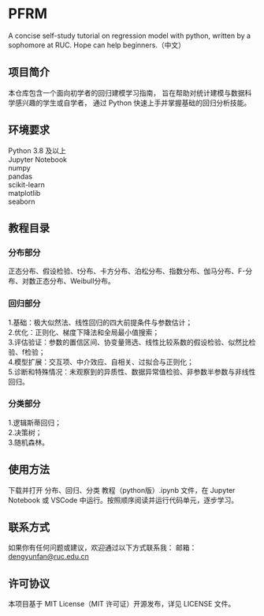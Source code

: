 # PFRM
A concise self-study tutorial on regression model with python, written by a sophomore at RUC. Hope can help beginners.（中文）

## 项目简介
本仓库包含一个面向初学者的回归建模学习指南，
旨在帮助对统计建模与数据科学感兴趣的学生或自学者，
通过 Python 快速上手并掌握基础的回归分析技能。

## 环境要求
Python 3.8 及以上  
Jupyter Notebook  
numpy  
pandas  
scikit-learn  
matplotlib  
seaborn

## 教程目录
### 分布部分
正态分布、假设检验、t分布、卡方分布、泊松分布、指数分布、伽马分布、F-分布、对数正态分布、Weibull分布。
### 回归部分
1.基础：极大似然法、线性回归的四大前提条件与参数估计；  
2.优化：正则化、梯度下降法和全局最小值搜索；  
3.评估验证：参数的置信区间、协变量筛选、线性比较系数的假设检验、似然比检验、f检验；  
4.模型扩展：交互项、中介效应、自相关、过拟合与正则化；  
5.诊断和特殊情况：未观察到的异质性、数据异常值检验、非参数半参数与非线性回归。  
### 分类部分
1.逻辑斯蒂回归；  
2.决策树；  
3.随机森林。

## 使用方法
下载并打开 分布、回归、分类 教程（python版）.ipynb 文件，在 Jupyter Notebook 或 VSCode 中运行。按照顺序阅读并运行代码单元，逐步学习。

## 联系方式
如果你有任何问题或建议，欢迎通过以下方式联系我：
邮箱：dengyunfan@ruc.edu.cn

## 许可协议
本项目基于 MIT License（MIT 许可证）开源发布，详见 LICENSE 文件。
